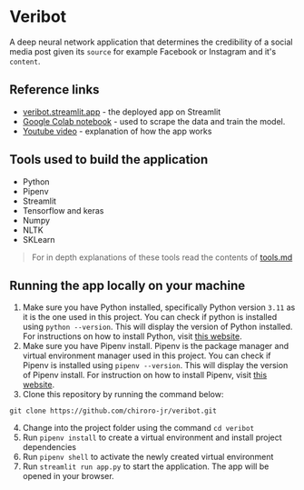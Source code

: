 # Veribot
A deep neural network application that determines the credibility of a social media
post given its `source` for example Facebook or Instagram and it's `content`.

## Reference links
- [veribot.streamlit.app](https://veribot.streamlit.app/) - the deployed app on Streamlit
- [Google Colab notebook](https://colab.research.google.com/drive/1HUYQWTKNbrPVC56BbzRlkxeOvZFl07zk?usp=sharing) - 
used to scrape the data and train the model.
- [Youtube video](https://youtube.com) - explanation of how the app works 

## Tools used to build the application
- Python
- Pipenv
- Streamlit
- Tensorflow and keras
- Numpy
- NLTK
- SKLearn
> For in depth explanations of these tools read the contents of [tools.md](tools.md)

## Running the app locally on your machine
1. Make sure you have Python installed, specifically Python version `3.11` as it is the one used in this project.
You can check if python is installed using `python --version`. This will display the version of Python installed.
For instructions on how to install
Python, visit [this website](https://realpython.com/installing-python/).
2. Make sure you have Pipenv install. Pipenv is the package manager and virtual environment manager
used in this project. You can check if Pipenv is installed using `pipenv --version`. This will display
the version of Pipenv install. For instruction on how to install Pipenv, visit [this website](https://www.infoworld.com/article/3561758/how-to-manage-python-projects-with-pipenv.html).
3. Clone this repository by running the command below:
```shell
git clone https://github.com/chiroro-jr/veribot.git
```
4. Change into the project folder using the command `cd veribot`
5. Run `pipenv install` to create a virtual environment and install project dependencies
6. Run `pipenv shell` to activate the newly created virtual environment
7. Run `streamlit run app.py` to start the application. The app will be opened in your browser.
